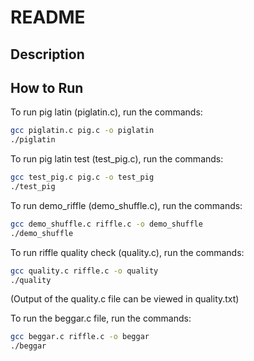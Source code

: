 # README

## Description

  
## How to Run 
To run pig latin (piglatin.c), run the commands:

```bash
gcc piglatin.c pig.c -o piglatin
./piglatin
```

  

To run pig latin test (test\_pig.c), run the commands:


```bash
gcc test_pig.c pig.c -o test_pig
./test_pig
```
  

To run demo_riffle (demo_shuffle.c), run the commands:

```bash
gcc demo_shuffle.c riffle.c -o demo_shuffle
./demo_shuffle
```
  

To run riffle quality check (quality.c), run the commands:
```bash
gcc quality.c riffle.c -o quality
./quality
```

(Output of the quality.c file can be viewed in quality.txt)
  

To run the beggar.c file, run the commands:
```bash
gcc beggar.c riffle.c -o beggar
./beggar
```
